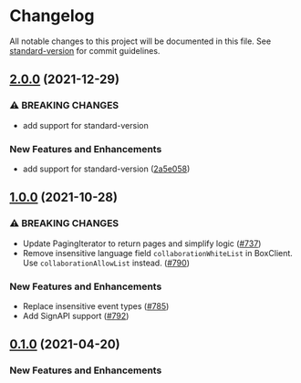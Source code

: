 # Changelog

All notable changes to this project will be documented in this file. See [standard-version](https://github.com/conventional-changelog/standard-version) for commit guidelines.

## [2.0.0](https://github.com/arjankowski/github-actions-release-test/compare/v1.0.0...v2.0.0) (2021-12-29)


### ⚠ BREAKING CHANGES

* add support for standard-version

### New Features and Enhancements

* add support for standard-version ([2a5e058](https://github.com/arjankowski/github-actions-release-test/commit/2a5e058d132bfbf660a619e9315cf67d5f530bfb))

## [1.0.0](https://github.com/box/box-ios-sdk/compare/v4.4.0...v5.0.0) (2021-10-28)

### ⚠ BREAKING CHANGES

- Update PagingIterator to return pages and simplify logic ([#737](https://github.com/box/box-ios-sdk/pull/737))
- Remove insensitive language field `collaborationWhiteList` in BoxClient. Use `collaborationAllowList` instead. ([#790](https://github.com/box/box-ios-sdk/pull/790))

### New Features and Enhancements

- Replace insensitive event types ([#785](https://github.com/box/box-ios-sdk/pull/785))
- Add SignAPI support ([#792](https://github.com/box/box-ios-sdk/pull/792))

## [0.1.0](https://github.com/box/box-ios-sdk/compare/v4.3.0...v4.4.0) (2021-04-20)

### New Features and Enhancements